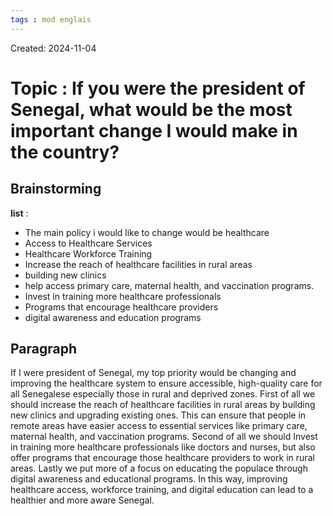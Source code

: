 ```yaml
---
tags : mod englais
---
```

Created: 2024-11-04

# Topic : **If you were the president of Senegal, what would be the most important change I would make in the country?**

## Brainstorming

**list** : 
- The main policy i would like to change would be healthcare
- Access to Healthcare Services
- Healthcare Workforce Training 
- Increase the reach of healthcare facilities in rural areas
- building new clinics
- help access primary care, maternal health, and vaccination programs.
- Invest in training more healthcare professionals
- Programs that encourage healthcare providers
- digital awareness and education programs

## Paragraph 
If I were president of Senegal, my top priority would be changing and improving the healthcare system to ensure accessible, high-quality care for all Senegalese especially those in rural and deprived zones. First of all we should increase the reach of healthcare facilities in rural areas by building new clinics and upgrading existing ones. This can ensure that people in remote areas have easier access to essential services like primary care, maternal health, and vaccination programs. Second of all we should Invest in training more healthcare professionals like doctors and nurses, but also offer programs that encourage those healthcare providers to work in rural areas. Lastly we put more of a focus on educating the populace through digital awareness and educational programs. In this way, improving healthcare access, workforce training, and digital education can lead to a healthier and more aware Senegal.